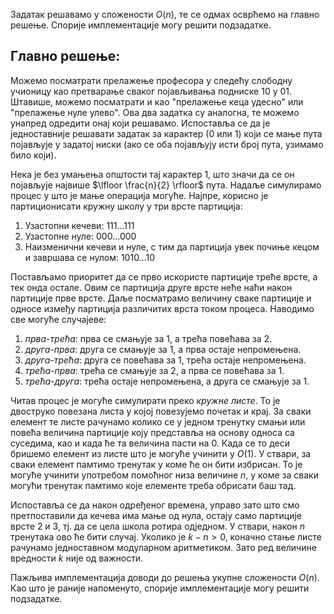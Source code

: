 ﻿Задатак решавамо у сложености $O(n)$, те се одмах осврћемо на главно решење. Спорије имплементације могу решити подзадатке.

## Главно решење:
Можемо посматрати прелажење професора у следећу слободну учионицу као претварање сваког појављивања подниске $10$ у $01$. Штавише, можемо посматрати и као "прелажење кеца удесно" или "прелажење нуле улево". Ова два задатка су аналогна, те можемо унапред одредити онај који решавамо. Испоставља се да је једноставније решавати задатак за карактер ($0$ или $1$) који се мање пута појављује у задатој ниски (ако се оба појављују исти број пута, узимамо било који).

Нека је без умањења општости тај карактер $1$, што значи да се он појављује највише $\lfloor \frac{n}{2} \rfloor$ пута. Надаље симулирамо процес у што је мање операција могуће. Најпре, корисно је партиционисати кружну школу у три врсте партиција:
1. Узастопни кечеви: $111\ldots 111$
2. Узастопне нуле:  $000\ldots 000$
3. Наизменични кечеви и нуле, с тим да партиција увек почиње кецом и завршава се нулом: $1010\ldots 10$

Постављамо приоритет да се прво искористе партиције треће врсте, а тек онда остале. Овим се партиција друге врсте неће наћи након партиције прве врсте. Даље посматрамо величину сваке партиције и односе између партиција различитих врста током процеса. Наводимо све могуће случајеве:
1. *прва-трећа*: прва се смањује за $1$, а трећа повећава за $2$.
2. *друга-прва*: друга се смањује за $1$, а прва остаје непромењена.
3. *друга-трећа*: друга се повећава за $1$, трећа остаје непромењена.
4. *трећа-прва*: трећа се смањује за $2$, а прва се повећава за $1$.
5.  *трећа-друга*: трећа остаје непромењена, а друга се смањује за $1$.

Читав процес је могуће симулирати преко *кружне листе*. То је двоструко повезана листа у којој повезујемо почетак и крај. За сваки елемент те листе рачунамо колико се у једном тренутку смањи или повећа величина партиције коју представља на основу односа са суседима, као и када ће та величина пасти на $0$. Када се то деси бришемо елемент из листе што је могуће учинити у $O(1)$. У ствари, за сваки елемент памтимо тренутак у коме ће  он бити избрисан. То је могуће учинити употребом помоћног низа величине $n$, у коме за сваки могући тренутак памтимо које елементе треба обрисати баш тад.

Испоставља се да након одређеног времена, управо зато што смо претпоставили да кечева има мање од нула, остају само партиције врсте $2$ и $3$, тј. да се цела школа ротира одједном. У ствари, након $n$ тренутака ово ће бити случај. Уколико је $k-n>0$, коначно стање листе рачунамо једноставном модуларном аритметиком. Зато ред величине вредности $k$ није од важности.

 Пажљива имплементација доводи до решења укупне сложености $O(n)$. Као што је раније напоменуто, спорије имплементације могу решити подзадатке.
